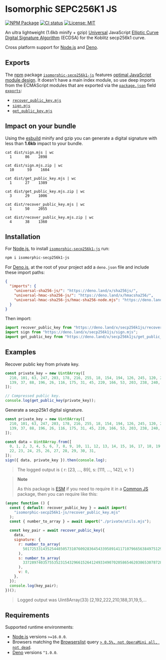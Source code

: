 # Isomorphic SEPC256K1 JS

[![NPM Package](https://img.shields.io/npm/v/isomorphic-secp256k1-js.svg)](https://www.npmjs.org/package/isomorphic-secp256k1-js) [![CI status](https://github.com/pur3miish/isomorphic-secp256k1-js/workflows/CI/badge.svg)](https://github.com/pur3miish/isomorphic-secp256k1-js/actions) [![License: MIT](https://img.shields.io/badge/License-MIT-yellow.svg)](https://github.com/pur3miish/isomorphic-secp256k1-js/blob/main/LICENSE)

An ultra lightweight (1.6kb minify + gzip) [Universal](https://en.wikipedia.org/wiki/Isomorphic_JavaScript) JavaScript [Elliptic Curve Digital Signature Algorithm](https://en.bitcoin.it/wiki/Elliptic_Curve_Digital_Signature_Algorithm) (ECDSA) for the Koblitz secp256k1 curve.

Cross platform support for [Node.js](https://nodejs.org) and [Deno](https://deno.land).

## Exports

The [npm](https://npmjs.com) package [`isomorphic-secp256k1-js`](https://npm.im/isomorphic-secp25k1-js) features [optimal JavaScript module design](https://jaydenseric.com/blog/optimal-javascript-module-design). It doesn’t have a main index module, so use deep imports from the ECMAScript modules that are exported via the [`package.json`](./package.json) field [`exports`](https://nodejs.org/api/packages.html#exports):

- [`recover_public_key.mjs`](./recover_public_key.mjs)
- [`sign.mjs`](./sign.mjs)
- [`get_public_key.mjs`](./get_public_key.mjs)

## Impact on your bundle

Using the [esbuild](https://esbuild.github.io/) minify and gzip you can generate a digital signature with less than **1.6kb** impact to your bundle.

```shell
cat dist/sign.mjs | wc
  1      86    2898

cat dist/sign.mjs.zip | wc
  10      59    1604
```

```shell
cat dist/get_public_key.mjs | wc
  1      27    1389

cat dist/get_public_key.mjs.zip | wc
  3      29    1006
```

```shell
cat dist/recover_public_key.mjs | wc
  1      50    2055

cat dist/recover_public_key.mjs.zip | wc
  4      38    1360
```

## Installation

For [Node.js](https://nodejs.org), to install [`isomorphic-secp256k1-js`](https://npm.im/isomorphic-secp256k1-js) run:

```sh
npm i isomorphic-secp256k1-js
```

For [Deno.js](https://deno.land/x/secp256k1js), at the root of your project add a `deno.json` file and include these import paths:

```json
{
  "imports": {
    "universal-sha256-js/": "https://deno.land/x/sha256js/",
    "universal-hmac-sha256-js/": "https://deno.land/x/hmacsha256/",
    "universal-hmac-sha256-js/hmac-sha256-node.mjs": "https://deno.land/x/hmacsha256/hmac-sha256-deno.mjs"
  }
}
```

Then import:

```js
import recover_public_key from "https://deno.land/x/secp256k1js/recover_public_key.mjs";
import sign from "https://deno.land/x/secp256k1js/sign.mjs";
import get_public_key from "https://deno.land/x/secp256k1js/get_public_key.mjs";
```

## Examples

Recover public key from private key.

```js
const private_key = new Uint8Array([
  210, 101, 63, 247, 203, 178, 216, 255, 18, 154, 194, 126, 245, 120, 28, 230,
  139, 37, 88, 196, 26, 116, 175, 31, 45, 220, 166, 53, 203, 238, 240, 125,
]);

// Compressed public key.
console.log(get_public_key(private_key));
```

Generate a secp25k1 digital signature.

```js
const private_key = new Uint8Array([
  210, 101, 63, 247, 203, 178, 216, 255, 18, 154, 194, 126, 245, 120, 28, 230,
  139, 37, 88, 196, 26, 116, 175, 31, 45, 220, 166, 53, 203, 238, 240, 125,
]);

const data = Uint8Array.from([
  0, 1, 2, 3, 4, 5, 6, 7, 8, 9, 10, 11, 12, 13, 14, 15, 16, 17, 18, 19, 20, 21,
  22, 23, 24, 25, 26, 27, 28, 29, 30, 31,
]);
sign({ data, private_key }).then(console.log);
```

> The logged output is { r: [23, …, 89], s: [111, …, 142], v: 1 }

> **Note**
>
> As this package is [ESM](https://nodejs.org/docs/latest-v16.x/api/esm.html) if you need to require it in a [Common JS](https://nodejs.org/docs/latest-v16.x/api/modules.html) package, then you can require like this:

```js
(async function () {
  const { default: recover_public_key } = await import(
    "isomorphic-secp256k1-js/recover_public_key.mjs"
  );
  const { number_to_array } = await import("./private/utils.mjs");

  const key_pair = await recover_public_key({
    data,
    signature: {
      r: number_to_array(
        50172533143525448505731076092836454339589141171079665638497512992118311974590n
      ),
      s: number_to_array(
        3372897403575535231543296615264124933490702058654620386530787287980439847001n
      ),
      v: 0,
    },
  });
  console.log(key_pair);
})();
```

> Logged output was Uint8Array(33) [2,192,222,210,188,31,19,5,…

## Requirements

Supported runtime environments:

- [Node.js](https://nodejs.org) versions `>=16.0.0`.
- Browsers matching the [Browserslist](https://browsersl.ist) query [`> 0.5%, not OperaMini all, not dead`](https://browsersl.ist/?q=%3E+0.5%25%2C+not+OperaMini+all%2C+not+dead).
- [Deno](https://deno.land) versions `^1.0.0`.
